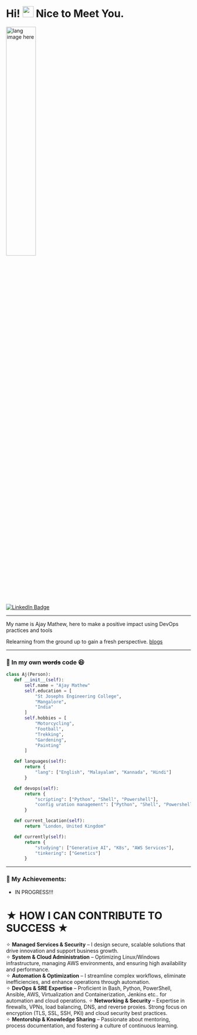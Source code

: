 # Hi! <img src="https://media.giphy.com/media/hvRJCLFzcasrR4ia7z/giphy.gif" width="30px"> Nice to Meet You.
<p align="left"><img width="40%" src="https://github.com/alansmathew/alansmathew/raw/master/lang.gif" alt="lang image here" /></p>



<div align="left">
  
[![LinkedIn Badge](https://img.shields.io/badge/-LinkedIn-blue?style=flat-square&logo=LinkedIn&logoColor=white&link=https://www.linkedin.com/in/ajay-mathew-linux01)](https://www.linkedin.com/in/ajay-mathew-linux01)
</div>

<hr>

<p>
My name is Ajay Mathew, here to make a positive impact using DevOps practices and tools 
</p>
<p> 
Relearning from the ground up to gain a fresh perspective. <a href="https://www.behance.net/">blogs</a>
</p>

<hr>

### 📘 In my own ~~words~~ code :laughing: 

 ```python
class Aj(Person):
    def __init__(self):
        self.name = "Ajay Mathew"
        self.education = [
            "St Josephs Engineering College",
            "Mangalore",
            "India"
        ]
        self.hobbies = [
            "Motorcycling",
            "Football",
            "Trekking",
            "Gardening",
            "Painting"
        ]

    def languages(self):
        return {
            "lang": ["English", "Malayalam", "Kannada", "Hindi"]
        }

    def devops(self):
        return {
            "scripting": ["Python", "Shell", "Powershell"],
            "config uration management": ["Python", "Shell", "Powershell"],
        }

    def current_location(self):
        return "London, United Kingdom"

    def currently(self):
        return {
            "studying": ["Generative AI", "K8s", "AWS Services"],
            "tinkering": ["Genetics"]
        }
 ```

<hr>

### 🤠 My Achievements:
- IN PROGRESS!!!


# ★ HOW I CAN CONTRIBUTE TO SUCCESS ★
✧ **Managed Services & Security** – I design secure, scalable solutions that drive innovation and support business growth.  
✧ **System & Cloud Administration** – Optimizing Linux/Windows infrastructure, managing AWS environments, and ensuring high availability and performance.  
✧ **Automation & Optimization** – I streamline complex workflows, eliminate inefficiencies, and enhance operations through automation.  
✧ **DevOps & SRE Expertise** – Proficient in Bash, Python, PowerShell, Ansible, AWS, Virtualization and Containerization, Jenkins etc.. for automation and cloud operations. 
✧ **Networking & Security** – Expertise in firewalls, VPNs, load balancing, DNS, and reverse proxies. Strong focus on encryption (TLS, SSL, SSH, PKI) and cloud security best practices.  
✧ **Mentorship & Knowledge Sharing** – Passionate about mentoring, process documentation, and fostering a culture of continuous learning.
